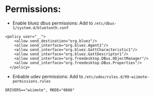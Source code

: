 # Permissions: 

- Enable bluez dbus permissions: Add to `/etc/dbus-1/system.d/bluetooth.conf`
```
<policy user="__">
    <allow send_destination="org.bluez"/>
    <allow send_interface="org.bluez.Agent1"/>
    <allow send_interface="org.bluez.GattCharacteristic1"/>
    <allow send_interface="org.bluez.GattDescriptor1"/>
    <allow send_interface="org.freedesktop.DBus.ObjectManager"/>
    <allow send_interface="org.freedesktop.DBus.Properties"/>
  </policy>
```
- Enbable udev permissions: Add to `/etc/udev/rules.d/99-wiimote-permissions.rules`
```
DRIVERS=="wiimote", MODE="0666"
```
